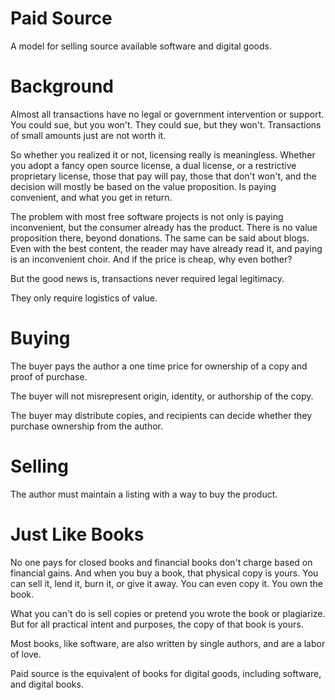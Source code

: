 # Paid Source

A model for selling source available software and digital goods.

# Background

Almost all transactions have no legal or government intervention or support. You could sue, but you won't. They could sue, but they won't. Transactions of small amounts just are not worth it.

So whether you realized it or not, licensing really is meaningless. Whether you adopt a fancy open source license, a dual license, or a restrictive proprietary license, those that pay will pay, those that don't won't, and the decision will mostly be based on the value proposition. Is paying convenient, and what you get in return.

The problem with most free software projects is not only is paying inconvenient, but the consumer already has the product. There is no value proposition there, beyond donations. The same can be said about blogs. Even with the best content, the reader may have already read it, and paying is an inconvenient choir. And if the price is cheap, why even bother? 

But the good news is, transactions never required legal legitimacy. 

They only require logistics of value.


# Buying

The buyer pays the author a one time price for ownership of a copy and proof of purchase.

The buyer will not misrepresent origin, identity, or authorship of the copy.

The buyer may distribute copies, and recipients can decide whether they purchase ownership from the author.

# Selling

The author must maintain a listing with a way to buy the product.





# Just Like Books

No one pays for closed books and financial books don't charge based on financial gains. And when you buy a book, that physical copy is yours. You can sell it, lend it, burn it, or give it away. You can even copy it. You own the book. 

What you can't do is sell copies or pretend you wrote the book or plagiarize. But for all practical intent and purposes, the copy of that book is yours.

Most books, like software, are also written by single authors, and are a labor of love.

Paid source is the equivalent of books for digital goods, including software, and digital books.


